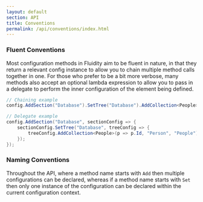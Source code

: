 ```yaml
---
layout: default
section: API
title: Conventions
permalink: /api/conventions/index.html
---
```


### Fluent Conventions

Most configuration methods in Fluidity aim to be fluent in nature, in that they return a relevant config instance to allow you to chain multiple method calls together in one. For those who prefer to be a bit more verbose, many methods also accept an optional lambda expression to allow you to pass in a delegate to perform the inner configuration of the element being defined.

````csharp
// Chaining example
config.AddSection("Database").SetTree("Database").AddCollection<People>(p => p.Id, "Person", "People");

// Delegate example
config.AddSection("Database", sectionConfig => {
    sectionConfig.SetTree("Database", treeConfig => {
        treeConfig.AddCollection<People>(p => p.Id, "Person", "People");
    });
});

````

### Naming Conventions

Throughout the API, where a method name starts with `Add` then multiple configurations can be declared, whereas if a method name starts with `Set` then only one instance of the configuration can be declared within the current configuration context.
